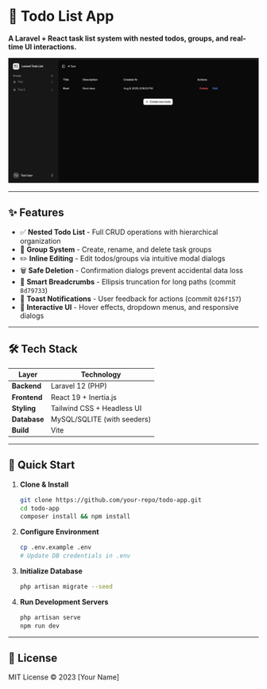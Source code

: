 # 📝 Todo List App  

**A Laravel + React task list system with nested todos, groups, and real-time UI interactions.**  

![App Demo](public/readme.png)

---

## ✨ Features  
- ✅ **Nested Todo List** - Full CRUD operations with hierarchical organization  
- 📂 **Group System** - Create, rename, and delete task groups  
- ✏️ **Inline Editing** - Edit todos/groups via intuitive modal dialogs  
- 🗑️ **Safe Deletion** - Confirmation dialogs prevent accidental data loss  
- 🍞 **Smart Breadcrumbs** - Ellipsis truncation for long paths (commit `8d79733`)  
- 💬 **Toast Notifications** - User feedback for actions (commit `026f157`)  
- 🎨 **Interactive UI** - Hover effects, dropdown menus, and responsive dialogs  

---

## 🛠️ Tech Stack  
| Layer        | Technology              |
|--------------|-------------------------|
| **Backend**  | Laravel 12 (PHP)        |
| **Frontend** | React 19 + Inertia.js   |
| **Styling**  | Tailwind CSS + Headless UI |
| **Database** | MySQL/SQLITE (with seeders)     |
| **Build**    | Vite                    |

---

## 🚀 Quick Start  
1. **Clone & Install**  
   ```bash
   git clone https://github.com/your-repo/todo-app.git
   cd todo-app
   composer install && npm install
   ```
2. **Configure Environment**
    ```bash
    cp .env.example .env
    # Update DB credentials in .env
    ```

3. **Initialize Database**
    ```bash
    php artisan migrate --seed
    ```

4. **Run Development Servers**
    ```bash
    php artisan serve
    npm run dev
    ```

---

## 📜 License

MIT License © 2023 [Your Name]